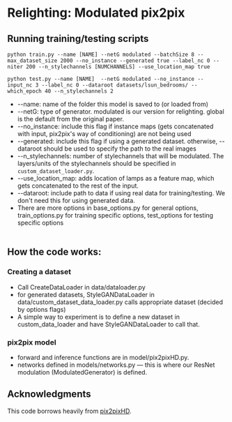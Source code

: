 

# Relighting: Modulated pix2pix

## Running training/testing scripts
```
python train.py --name [NAME] --netG modulated --batchSize 8 --max_dataset_size 2000 --no_instance --generated true --label_nc 0 --niter 200 --n_stylechannels [NUMCHANNELS] --use_location_map true
```
```
python test.py --name [NAME]  --netG modulated --no_instance --input_nc 3 --label_nc 0 --dataroot datasets/lsun_bedrooms/ --which_epoch 40 --n_stylechannels 2
```

- --name: name of the folder this model is saved to (or loaded from) <br>
- --netG: type of generator. modulated is our version for relighting. global is the default from the original paper. <br> 
- --no_instance: include this flag if instance maps (gets concatenated with input, pix2pix's way of conditioning) are not being used
- --generated: include this flag if using a generated dataset. otherwise, --dataroot should be used to specify the path to the real images <br>
- --n_stylechannels: number of stylechannels that will be modulated. The layers/units of the stylechannels should be specified in ```custom_dataset_loader.py```. <br>
- --use_location_map: adds location of lamps as a feature map, which gets concatenated to the rest of the input. <br>
- --dataroot: include path to data if using real data for training/testing. We don't need this for using generated data.
- There are more options in base_options.py for general options, train_options.py for training specific options, test_options for testing specific options 
<br><br>

## How the code works: 
### Creating a dataset
- Call CreateDataLoader in data/dataloader.py
- for generated datasets, StyleGANDataLoader in data/custom_dataset_data_loader.py calls appropriate dataset (decided by options flags)
- A simple way to experiment is to define a new dataset in custom_data_loader and have StyleGANDataLoader to call that.

### pix2pix model
- forward and inference functions are in model/pix2pixHD.py. 
- networks defined in models/networks.py — this is where our ResNet modulation (ModulatedGenerator) is defined.


## Acknowledgments
This code borrows heavily from [pix2pixHD](https://tcwang0509.github.io/pix2pixHD/).
